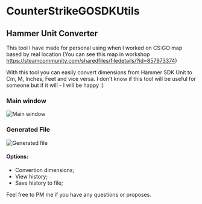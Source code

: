 # CounterStrikeGOSDKUtils

## Hammer Unit Converter 

This tool I have made for personal using when I worked on CS:GO map based by real location (You can see this map in workshop https://steamcommunity.com/sharedfiles/filedetails/?id=857973374)

With this tool you can easily convert dimensions from Hammer SDK Unit to Cm, M, Inches, Feet and vice versa.
I don't know if this tool will be useful for someone but if it will - I will be happy :)
### Main window

![Main window](https://user-images.githubusercontent.com/7195853/40583774-a51b96ec-619d-11e8-8f82-d6ad2e9b45de.png)

### Generated File

![Generated file](https://user-images.githubusercontent.com/7195853/40583781-d3173a92-619d-11e8-98eb-65aed5cb36f9.png)

#### Options:

* Convertion dimensions;
* View history;
* Save history to file;

Feel free to PM me if you have any questions or proposes.
